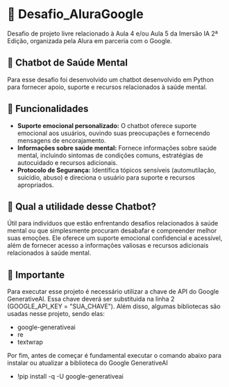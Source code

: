 # 🎯 Desafio_AluraGoogle
Desafio de projeto livre relacionado à Aula 4 e/ou Aula 5 da Imersão IA 2ª Edição, organizada pela Alura em parceria com o Google.

## 🤗 Chatbot de Saúde Mental 
Para esse desafio foi desenvolvido um chatbot desenvolvido em Python para fornecer apoio, suporte e recursos relacionados à saúde mental.

## 📌 Funcionalidades

- **Suporte emocional personalizado:** O chatbot oferece suporte emocional aos usuários, ouvindo suas preocupações e fornecendo mensagens de encorajamento.
- **Informações sobre saúde mental:** Fornece informações sobre saúde mental, incluindo sintomas de condições comuns, estratégias de autocuidado e recursos adicionais.
- **Protocolo de Segurança:** Identifica tópicos sensíveis (automutilação, suicídio, abuso) e direciona o usuário para suporte e recursos apropriados.

## 🌟 Qual a utilidade desse Chatbot?

Útil para indivíduos que estão enfrentando desafios relacionados à saúde mental ou que simplesmente procuram desabafar e compreender melhor suas emoções. Ele oferece um suporte emocional confidencial e acessível, além de fornecer acesso a informações valiosas e recursos adicionais relacionados à saúde mental.

## 📢 Importante

Para executar esse projeto é necessário utilizar a chave de API do Google GenerativeAI. Essa chave deverá ser substituida na linha 2 (GOOGLE_API_KEY = "SUA_CHAVE"). Além disso, algumas bibliotecas são usadas nesse projeto, sendo elas:

- google-generativeai
- re  
- textwrap

Por fim, antes de começar é fundamental executar o comando abaixo para instalar ou atualizar a biblioteca do Google GenerativeAI

- !pip install -q -U google-generativeai

